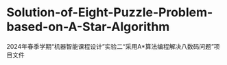 # Solution-of-Eight-Puzzle-Problem-based-on-A-Star-Algorithm
2024年春季学期“机器智能课程设计”实验二“采用A*算法编程解决八数码问题”项目文件
